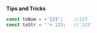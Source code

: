 **Tips and Tricks**

```javascript
const toNum = +'123';    //123
const toStr = ''+ 123;   //'123'
 ```
